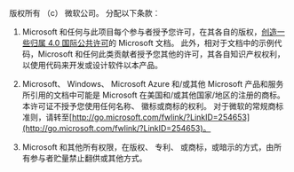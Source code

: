 版权所有 （c） 微软公司。  分配以下条款︰
 
1. Microsoft 和任何与此项目每个参与者授予您许可，在其各自的版权，[创造一些归属 4.0 国际公共许可](http://creativecommons.org/licenses/by/4.0/legalcode)的 Microsoft 文档。  此外，相对于文档中的示例代码，Microsoft 和任何此类贡献者授予您其他的许可，其各自知识产权权利，以使用代码来开发或设计软件以本产品。
 
2.  Microsoft、 Windows、 Microsoft Azure 和/或其他 Microsoft 产品和服务所引用的文档中可能是 Microsoft 在美国和/或其他国家/地区的注册的商标。 本许可证不授予您使用任何名称、 徽标或商标的权利。 对于微软的常规商标准则，请转至[http://go.microsoft.com/fwlink/?LinkID=254653](http://go.microsoft.com/fwlink/?LinkID=254653)。
 
3.  Microsoft 和其他所有权限，在版权、 专利、 或商标，或暗示的方式，由所有参与者贮量禁止翻供或其他方式。